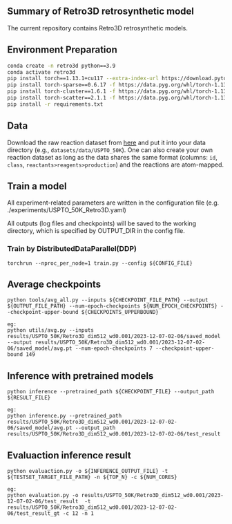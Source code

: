 ## Summary of Retro3D retrosynthetic model
The current repository contains Retro3D retrosynthetic models.

## Environment Preparation
``` bash
conda create -n retro3d python==3.9
conda activate retro3d
pip install torch==1.13.1+cu117 --extra-index-url https://download.pytorch.org/whl/cu117
pip install torch-sparse==0.6.17 -f https://data.pyg.org/whl/torch-1.13.1+cu117.html
pip install torch-cluster==1.6.1 -f https://data.pyg.org/whl/torch-1.13.1+cu117.html
pip install torch-scatter==2.1.1 -f https://data.pyg.org/whl/torch-1.13.1+cu117.html
pip install -r requirements.txt
```

## Data
Download the raw reaction dataset from [here](https://github.com/Hanjun-Dai/GLN) and put it into your data directory (e.g., `datasets/data/USPTO_50K`). One can also create your own reaction dataset as long as the data shares the same format (columns: `id`, `class`, `reactants>reagents>production`) and the reactions are atom-mapped.

## Train a model
All experiment-related parameters are written in the configuration file (e.g. ./experiments/USPTO_50K_Retro3D.yaml)

All outputs (log files and checkpoints) will be saved to the working directory, which is specified by OUTPUT_DIR in the config file.

### Train by DistributedDataParallel(DDP)
```shell
torchrun --nproc_per_node=1 train.py --config ${CONFIG_FILE}
```

## Average checkpoints
```shell
python tools/avg_all.py --inputs ${CHECKPOINT_FILE_PATH} --output ${OUTPUT_FILE_PATH} --num-epoch-checkpoints ${NUM_EPOCH_CHECKPOINTS} --checkpoint-upper-bound ${CHECKPOINTS_UPPERBOUND}
```
```shell
eg:
python utils/avg.py --inputs results/USPTO_50K/Retro3D_dim512_wd0.001/2023-12-07-02-06/saved_model --output results/USPTO_50K/Retro3D_dim512_wd0.001/2023-12-07-02-06/saved_model/avg.pt --num-epoch-checkpoints 7 --checkpoint-upper-bound 149
```

## Inference with pretrained models
```shell
python inference --pretrained_path ${CHECKPOINT_FILE} --output_path ${RESULT_FILE}
```
```shell
eg:
python inference.py --pretrained_path results/USPTO_50K/Retro3D_dim512_wd0.001/2023-12-07-02-06/saved_model/avg.pt --output_path results/USPTO_50K/Retro3D_dim512_wd0.001/2023-12-07-02-06/test_result
```

## Evaluaction inference result
```shell
python evaluaction.py -o ${INFERENCE_OUTPUT_FILE} -t ${TESTSET_TARGET_FILE_PATH} -n ${TOP_N} -c ${NUM_CORES}
```
```shell
eg:
python evaluation.py -o results/USPTO_50K/Retro3D_dim512_wd0.001/2023-12-07-02-06/test_result  -t results/USPTO_50K/Retro3D_dim512_wd0.001/2023-12-07-02-06/test_result_gt -c 12 -n 1 
```